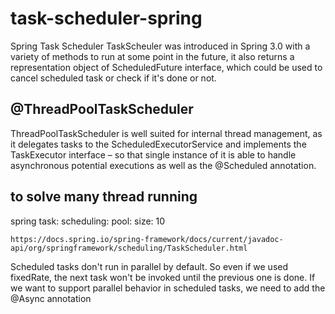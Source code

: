 # task-scheduler-spring
Spring Task Scheduler
TaskScheuler was introduced in Spring 3.0 with a variety of methods to run at some point in the future,
it also returns a representation object of ScheduledFuture interface, which could be used to cancel scheduled task or check if it's done or not.
## @ThreadPoolTaskScheduler
ThreadPoolTaskScheduler is well suited for internal thread management, as it delegates tasks to the ScheduledExecutorService and implements the TaskExecutor interface – so that single instance of it is able to handle asynchronous potential executions as well as the @Scheduled annotation.

## to solve many thread running

spring
  task:
    scheduling:
      pool:
        size: 10
        
`https://docs.spring.io/spring-framework/docs/current/javadoc-api/org/springframework/scheduling/TaskScheduler.html`

Scheduled tasks don't run in parallel by default. So even if we used fixedRate, the next task won't be invoked until the previous one is done.
If we want to support parallel behavior in scheduled tasks, we need to add the @Async annotation
